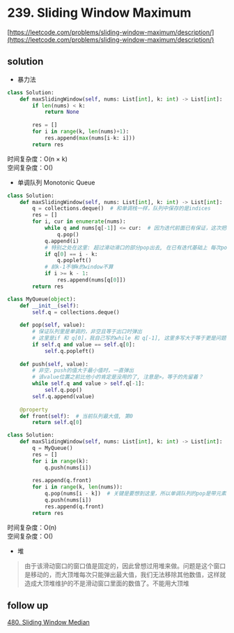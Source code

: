 # 239. Sliding Window Maximum
[https://leetcode.com/problems/sliding-window-maximum/description/](https://leetcode.com/problems/sliding-window-maximum/description/)


## solution

- 暴力法
```python
class Solution:
    def maxSlidingWindow(self, nums: List[int], k: int) -> List[int]:
        if len(nums) < k:
            return None
        
        res = []
        for i in range(k, len(nums)+1):
            res.append(max(nums[i-k: i]))
        return res
```
时间复杂度：O(n × k) <br>
空间复杂度：O()


- 单调队列 Monotonic Queue

```python
class Solution:
    def maxSlidingWindow(self, nums: List[int], k: int) -> List[int]:      
        q = collections.deque()  # 和单调栈一样，队列中保存的是indices
        res = []
        for i, cur in enumerate(nums):
            while q and nums[q[-1]] <= cur:  # 因为迭代前面已有保证，这次把queue右边比自己小的没用了，可以pop出去
                q.pop()
            q.append(i)
            # 特别之处在这里: 超过滑动滑口的部分pop出去, 在已有迭代基础上 每次pop一个即可
            if q[0] == i - k:
                q.popleft()
            # 前k-1不够k的window不算
            if i >= k - 1:
                res.append(nums[q[0]])
        return res
```

```python
class MyQueue(object):
    def __init__(self):
        self.q = collections.deque()
    
    def pop(self, value):
        # 保证队列里是单调的，非空且等于出口时弹出
        # 这里是if 和 q[0]，我自己写的while 和 q[-1], 这里多写大于等于更是问题了
        if self.q and value == self.q[0]:
            self.q.popleft()
        
    def push(self, value):
        # 非空，push的值大于最小值时，一直弹出
        # 该value位置之前比他小的肯定是没用的了, 注意是>。等于的先留着？
        while self.q and value > self.q[-1]:
            self.q.pop()
        self.q.append(value)
    
    @property
    def front(self):  # 当前队列最大值, 第0
        return self.q[0]

class Solution:
    def maxSlidingWindow(self, nums: List[int], k: int) -> List[int]:
        q = MyQueue()
        res = []
        for i in range(k):
            q.push(nums[i])
        
        res.append(q.front)
        for i in range(k, len(nums)):
            q.pop(nums[i - k])  # 关键是要想到这里，所以单调队列的pop是带元素的
            q.push(nums[i])
            res.append(q.front)
        return res        
```
时间复杂度：O(n) <br>
空间复杂度：O()


- 堆
> 由于该滑动窗口的窗口值是固定的，因此曾想过用堆来做。问题是这个窗口是移动的，而大顶堆每次只能弹出最大值，我们无法移除其他数值，这样就造成大顶堆维护的不是滑动窗口里面的数值了。不能用大顶堆


## follow up

[480. Sliding Window Median](../15_tree_map/480.%20Sliding%20Window%20Median.md)
